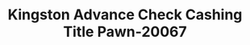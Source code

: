 ---
f_zip-code: 37763
f_state-code: TN
title: Kingston Advance Check Cashing Title Pawn-20067
f_phone: 865-376-0171
f_city-only: Kingston
f_address: 710 West Race Street Kingston
f_location-unique-id: '20067'
slug: kingston-advance-check-cashing-title-pawn-20067
updated-on: '2024-05-30T13:46:58.046Z'
created-on: '2024-05-30T13:36:59.803Z'
published-on: '2024-05-30T13:54:32.469Z'
f_city-state: cms/city/kingston-tn.md
f_company: cms/company/kingston-advance-check-cashing-title-pawn.md
f_state: cms/state/tennessee.md
layout: '[payday-loan].html'
tags: payday-loan
---